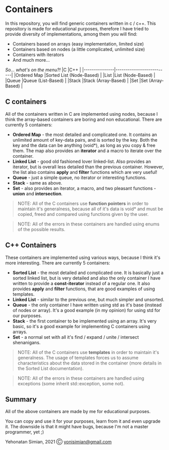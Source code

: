 # Containers
In this repository, you will find generic containers written in c / c++.
This repository is made for educational purposes, therefore I have tried to provide diversity of implementations, among them you will find:
- Containers based on arrays (easy implementation, limited size)
- Containers based on nodes (a little complicated, unlimited size)
- Containers with iterators
- And much more...

_So... what's on the menu?!_
|C              |C++                       |
|---------------|--------------------------|
|Ordered Map    |Sorted List (Node-Based)  |
|List    		     |List (Node-Based)         |
|Queue			       |Queue (List-Based)		      |
|Stack    		    |Stack (Array-Based)       |
|Set			         |Set (Array-Based)		       |


## C containers

All of the containers written in C are implemented using nodes, because I think the array-based containers are boring and non educational.
There are currently 5 containers:
- **Ordered Map** - the most detailed and complicated one.
It contains an unlimited amount of key-data pairs, and is sorted by the key.
Both the key and the data can be anything (void*), as long as you copy & free them.
The map also provides an **iterator** and a macro to iterate over the container.
- **Linked List** - good old fashioned lover linked-list. 
Also provides an iterator, but is overall less detailed than the previous container.
However, the list also contains **apply** and **filter** functions which are very useful!
- **Queue** - just a simple queue, no iterator or interesting functions.
- **Stack** - same as above.
- **Set** - also provides an iterator, a macro, and two pleasant functions - **union** and **intersection**.

>NOTE:  All of the C containers use **function pointers** in order to maintain it's generalness, because all of it's data is void* and must be copied, freed and compared using functions given by the user.

>NOTE:  All of the errors in these containers are handled using enums of the possible results.
 
## C++ Containers

These containers are implemented using various ways, because I think it's more interesting.
There are currently 5 containers:
- **Sorted List** - the most detailed and complicated one.
It is basically just a sorted linked list, but is very detailed and also the only container I have written to provide a **const-iterator** instead of a regular one. 
It also provides **apply** and **filter** functions, that are good examples of using templates.
- **Linked List** - similar to the previous one, but much simpler and unsorted.
- **Queue** - the only container I have written using std as it's base (instead of nodes or array).
It's a good example (in my opinion) for using std for our purposes.
- **Stack** - the first container to be implemented using an array.
It's very basic, so it's a good example for implementing C containers using arrays.
- **Set** - a normal set with all it's find / expand / unite / intersect shenanigans.

>NOTE:  All of the C containers use **templates** in order to maintain it's generalness.
The usage of templates forces us to assume characteristics about the data stored in the container (more details in the Sorted List documentation).

>NOTE:  All of the errors in these containers are handled using exceptions (some inherit std::exception, some not).

## Summary
All of the above containers are made by me for educational purposes.

You can copy and use it for your purposes, learn from it and even upgrade it.
The downside is that it might have bugs, because I'm not a master programmer, yet ;)

Yehonatan Simian, 2021 Ⓒ yonisimian@gmail.com
